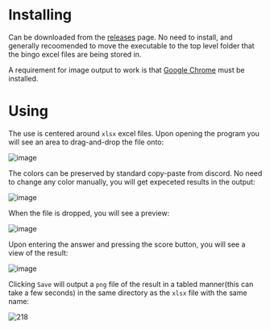 
# Installing
Can be downloaded from the [releases](https://github.com/RoloEdits/tog-discord-bingo/releases) page. No need to install, and generally recoomended to move the executable to the top level folder that the bingo excel files are being stored in.

A requirement for image output to work is that [Google Chrome](https://www.google.com/chrome/) must be installed.

# Using

The use is centered around `xlsx` excel files. Upon opening the program you will see an area to drag-and-drop the file onto:

![image](https://github.com/user-attachments/assets/a93c7b15-87f0-4e2b-b6ef-9a74f2c34bfb)

The colors can be preserved by standard copy-paste from discord. No need to change any color manually, you will get expeceted results in the output:

![image](https://github.com/user-attachments/assets/69ddcf72-48d0-4cfc-84ef-7bf0b677099a)

When the file is dropped, you will see a preview:

![image](https://github.com/user-attachments/assets/be7b73ef-c840-48bb-ab78-8cade76d07ad)

Upon entering the answer and pressing the score button, you will see a view of the result:

![image](https://github.com/user-attachments/assets/14029d2a-246f-479f-98d0-5f5f86e8850f)

Clicking `Save` will output a `png` file of the result in a tabled manner(this can take a few seconds) in the same directory as the `xlsx` file with the same name:

![218](https://github.com/user-attachments/assets/05300731-a249-42dc-9177-9d999359fb57)
